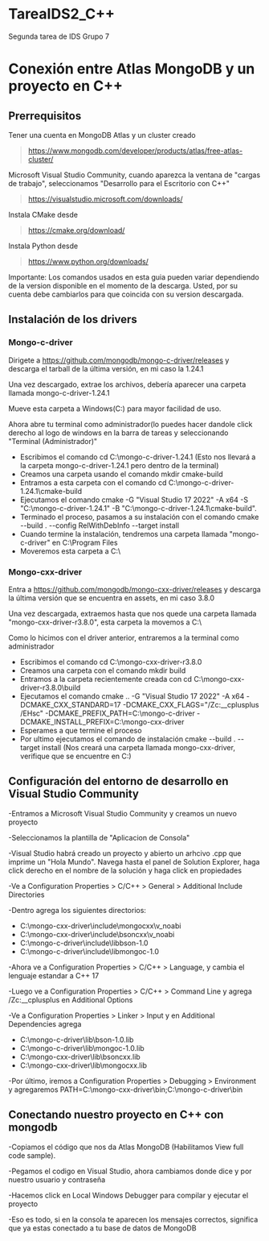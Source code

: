 # TareaIDS2_C++
Segunda tarea de IDS Grupo 7
# Conexión entre Atlas MongoDB y un proyecto en C++

## Prerrequisitos
Tener una cuenta en MongoDB Atlas y un cluster creado
>https://www.mongodb.com/developer/products/atlas/free-atlas-cluster/

Microsoft Visual Studio Community, cuando aparezca la ventana de "cargas de trabajo", seleccionamos "Desarrollo para el Escritorio con C++"
>https://visualstudio.microsoft.com/downloads/

Instala CMake desde
>https://cmake.org/download/

Instala Python desde
>https://www.python.org/downloads/

Importante:
Los comandos usados en esta guia pueden variar dependiendo de la version disponible en el momento de la descarga. Usted, por su cuenta debe cambiarlos para que coincida con su version descargada.

## Instalación de los drivers
### Mongo-c-driver
Dirigete a https://github.com/mongodb/mongo-c-driver/releases y descarga el tarball de la última versión, en mi caso la 1.24.1

Una vez descargado, extrae los archivos, debería aparecer una carpeta llamada mongo-c-driver-1.24.1

Mueve esta carpeta a Windows(C:) para mayor facilidad de uso.

Ahora abre tu terminal como administrador(lo puedes hacer dandole click derecho al logo de windows en la barra de tareas y seleccionando "Terminal (Administrador)"
- Escribimos el comando cd C:\mongo-c-driver-1.24.1 (Esto nos llevará a la carpeta mongo-c-driver-1.24.1 pero dentro de la terminal)
- Creamos una carpeta usando el comando mkdir cmake-build
- Entramos a esta carpeta con el comando cd C:\mongo-c-driver-1.24.1\cmake-build
- Ejecutamos el comando cmake -G "Visual Studio 17 2022" -A x64 -S "C:\mongo-c-driver-1.24.1" -B "C:\mongo-c-driver-1.24.1\cmake-build".
- Terminado el proceso, pasamos a su instalación con el comando cmake --build . --config RelWithDebInfo --target install
- Cuando termine la instalación, tendremos una carpeta llamada "mongo-c-driver" en C:\Program Files
- Moveremos esta carpeta a C:\

### Mongo-cxx-driver
Entra a https://github.com/mongodb/mongo-cxx-driver/releases y descarga la última versión que se encuentra en assets, en mi caso 3.8.0

Una vez descargada, extraemos hasta que nos quede una carpeta llamada "mongo-cxx-driver-r3.8.0", esta carpeta la movemos a C:\

Como lo hicimos con el driver anterior, entraremos a la terminal como administrador
- Escribimos el comando cd C:\mongo-cxx-driver-r3.8.0
- Creamos una carpeta con el comando mkdir build
- Entramos a la carpeta recientemente creada con cd C:\mongo-cxx-driver-r3.8.0\build
- Ejecutamos el comando cmake .. -G "Visual Studio 17 2022" -A x64 -DCMAKE_CXX_STANDARD=17 -DCMAKE_CXX_FLAGS="/Zc:__cplusplus /EHsc" -DCMAKE_PREFIX_PATH=C:\mongo-c-driver -DCMAKE_INSTALL_PREFIX=C:\mongo-cxx-driver
- Esperames a que termine el proceso
- Por ultimo ejecutamos el comando de instalación cmake --build . --target install (Nos creará una carpeta llamada mongo-cxx-driver, verifique que se encuentre en C:\)

## Configuración del entorno de desarrollo en Visual Studio Community
-Entramos a Microsoft Visual Studio Community y creamos un nuevo proyecto

-Seleccionamos la plantilla de "Aplicacion de Consola"

-Visual Studio habrá creado un proyecto y abierto un arhcivo .cpp que imprime un "Hola Mundo". Navega hasta el panel de Solution Explorer, haga click derecho en el nombre de la solución y haga click en propiedades

-Ve a Configuration Properties > C/C++ > General > Additional Include Directories

-Dentro agrega los siguientes directorios:
   - C:\mongo-cxx-driver\include\mongocxx\v_noabi
   - C:\mongo-cxx-driver\include\bsoncxx\v_noabi
   - C:\mongo-c-driver\include\libbson-1.0
   - C:\mongo-c-driver\include\libmongoc-1.0

-Ahora ve a Configuration Properties > C/C++ > Language, y cambia el lenguaje estandar a C++ 17

-Luego ve a Configuration Properties > C/C++ > Command Line y agrega /Zc:__cplusplus en Additional Options

-Ve a Configuration Properties > Linker > Input y en Additional Dependencies agrega
   - C:\mongo-c-driver\lib\bson-1.0.lib
   - C:\mongo-c-driver\lib\mongoc-1.0.lib
   - C:\mongo-cxx-driver\lib\bsoncxx.lib
   - C:\mongo-cxx-driver\lib\mongocxx.lib

-Por último, iremos a Configuration Properties > Debugging > Environment y agregaremos PATH=C:\mongo-cxx-driver\bin;C:\mongo-c-driver\bin

## Conectando nuestro proyecto en C++ con mongodb
-Copiamos el código que nos da Atlas MongoDB (Habilitamos View full code sample).

-Pegamos el codigo en Visual Studio, ahora cambiamos donde dice <username> y <password> por nuestro usuario y contraseña

-Hacemos click en Local Windows Debugger para compilar y ejecutar el proyecto

-Eso es todo, si en la consola te aparecen los mensajes correctos, significa que ya estas conectado a tu base de datos de MongoDB
